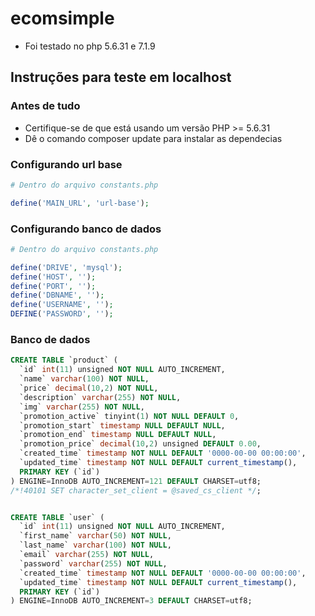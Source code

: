# ecomsimple

- Foi testado no php 5.6.31 e 7.1.9

## Instruções para teste em localhost

### Antes de tudo

- Certifique-se de que está usando um versão PHP >= 5.6.31
- Dê o comando composer update para instalar as dependecias


### Configurando url base
```php
# Dentro do arquivo constants.php

define('MAIN_URL', 'url-base');
```

### Configurando banco de dados
```php
# Dentro do arquivo constants.php

define('DRIVE', 'mysql');
define('HOST', '');
define('PORT', '');
define('DBNAME', '');
define('USERNAME', '');
DEFINE('PASSWORD', '');

```

### Banco de dados
```sql
CREATE TABLE `product` (
  `id` int(11) unsigned NOT NULL AUTO_INCREMENT,
  `name` varchar(100) NOT NULL,
  `price` decimal(10,2) NOT NULL,
  `description` varchar(255) NOT NULL,
  `img` varchar(255) NOT NULL,
  `promotion_active` tinyint(1) NOT NULL DEFAULT 0,
  `promotion_start` timestamp NULL DEFAULT NULL,
  `promotion_end` timestamp NULL DEFAULT NULL,
  `promotion_price` decimal(10,2) unsigned DEFAULT 0.00,
  `created_time` timestamp NOT NULL DEFAULT '0000-00-00 00:00:00',
  `updated_time` timestamp NOT NULL DEFAULT current_timestamp(),
  PRIMARY KEY (`id`)
) ENGINE=InnoDB AUTO_INCREMENT=121 DEFAULT CHARSET=utf8;
/*!40101 SET character_set_client = @saved_cs_client */;


CREATE TABLE `user` (
  `id` int(11) unsigned NOT NULL AUTO_INCREMENT,
  `first_name` varchar(50) NOT NULL,
  `last_name` varchar(100) NOT NULL,
  `email` varchar(255) NOT NULL,
  `password` varchar(255) NOT NULL,
  `created_time` timestamp NOT NULL DEFAULT '0000-00-00 00:00:00',
  `updated_time` timestamp NOT NULL DEFAULT current_timestamp(),
  PRIMARY KEY (`id`)
) ENGINE=InnoDB AUTO_INCREMENT=3 DEFAULT CHARSET=utf8;

